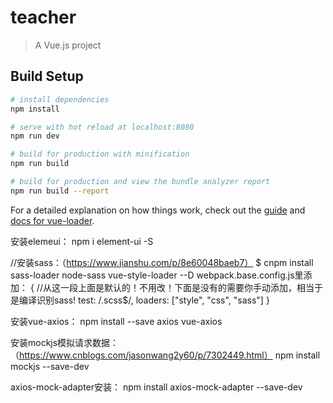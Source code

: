 # teacher

> A Vue.js project

## Build Setup

``` bash
# install dependencies
npm install

# serve with hot reload at localhost:8080
npm run dev

# build for production with minification
npm run build

# build for production and view the bundle analyzer report
npm run build --report
```

For a detailed explanation on how things work, check out the [guide](http://vuejs-templates.github.io/webpack/) and [docs for vue-loader](http://vuejs.github.io/vue-loader).

安装elemeui：
npm i element-ui -S

//安装sass：（https://www.jianshu.com/p/8e60048baeb7）
$ cnpm install sass-loader node-sass vue-style-loader --D
webpack.base.config.js里添加：
{  //从这一段上面是默认的！不用改！下面是没有的需要你手动添加，相当于是编译识别sass!
    test: /\.scss$/,
    loaders: ["style", "css", "sass"]
}

安装vue-axios：
npm install --save axios vue-axios

安装mockjs模拟请求数据：（https://www.cnblogs.com/jasonwang2y60/p/7302449.html）
npm install mockjs --save-dev

axios-mock-adapter安装：
npm install axios-mock-adapter --save-dev
